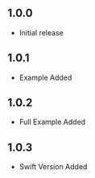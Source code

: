 ## 1.0.0

* Initial release

## 1.0.1

* Example Added

## 1.0.2

* Full Example Added

## 1.0.3

* Swift Version Added